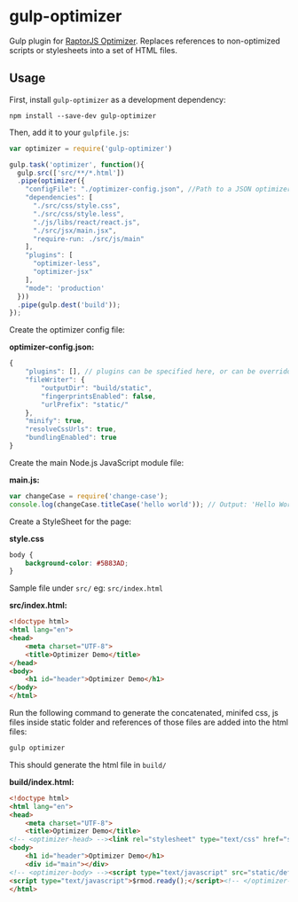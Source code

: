 # gulp-optimizer

Gulp plugin for [RaptorJS Optimizer](https://github.com/raptorjs/optimizer).
Replaces references to non-optimized scripts or stylesheets into a set of HTML files.

## Usage

First, install `gulp-optimizer` as a development dependency:

```shell
npm install --save-dev gulp-optimizer
```

Then, add it to your `gulpfile.js`:

```javascript
var optimizer = require('gulp-optimizer')

gulp.task('optimizer', function(){
  gulp.src(['src/**/*.html'])
  .pipe(optimizer({
    "configFile": "./optimizer-config.json", //Path to a JSON optimizer configuration file
    "dependencies": [
      "./src/css/style.css",
      "./src/css/style.less",
      "./js/libs/react/react.js",
      "./src/jsx/main.jsx",
      "require-run: ./src/js/main"
    ],
    "plugins": [
      "optimizer-less",
      "optimizer-jsx"
    ],
    "mode": 'production'
  }))
  .pipe(gulp.dest('build'));
});

```
Create the optimizer config file:

__optimizer-config.json:__

```javascript
{
    "plugins": [], // plugins can be specified here, or can be overridden in the gulpfile.js
    "fileWriter": {
        "outputDir": "build/static",
        "fingerprintsEnabled": false,
        "urlPrefix": "static/"
    },
    "minify": true,
    "resolveCssUrls": true,
    "bundlingEnabled": true
}

```
Create the main Node.js JavaScript module file:

__main.js:__

```javascript
var changeCase = require('change-case');
console.log(changeCase.titleCase('hello world')); // Output: 'Hello World'
```

Create a StyleSheet for the page:

__style.css__

```css
body {
    background-color: #5B83AD;
}
```

Sample file under ```src/``` eg: ```src/index.html```

__src/index.html:__

```html
<!doctype html>
<html lang="en">
<head>
    <meta charset="UTF-8">
    <title>Optimizer Demo</title>
</head>
<body>
    <h1 id="header">Optimizer Demo</h1>
</body>
</html>
```

Run the following command to generate the concatenated, minifed css, js files inside static folder and references of those files are added into the html files:

```bash
gulp optimizer
```

This should generate the html file in ```build/```

__build/index.html:__

```html
<!doctype html>
<html lang="en">
<head>
    <meta charset="UTF-8">
    <title>Optimizer Demo</title>
<!-- <optimizer-head> --><link rel="stylesheet" type="text/css" href="static/default.css"><!-- </optimizer-head> --></head>
<body>
    <h1 id="header">Optimizer Demo</h1>
    <div id="main"></div>
<!-- <optimizer-body> --><script type="text/javascript" src="static/default.js"></script>
<script type="text/javascript">$rmod.ready();</script><!-- </optimizer-body> --></body>
</html>
```